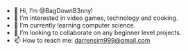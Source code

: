 - 👋 Hi, I’m @BagDownB3nny!
- 👀 I’m interested in video games, technology and cooking.
- 🌱 I’m currently learning computer science.
- 💞️ I’m looking to collaborate on any beginner level projects.
- 📫 How to reach me: darrensim999@gmail.com

<!---
BagDownB3nny/BagDownB3nny is a ✨ special ✨ repository because its `README.md` (this file) appears on your GitHub profile.
You can click the Preview link to take a look at your changes.
--->

